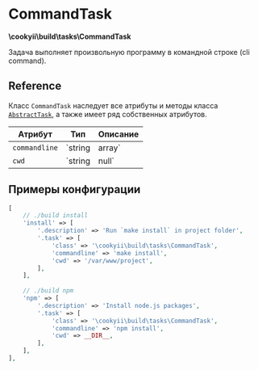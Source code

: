 CommandTask
===========

**\cookyii\build\tasks\CommandTask**

Задача выполняет произвольную программу в командной строке (cli command).

Reference
---------

Класс `CommandTask` наследует все атрибуты и методы класса [`AbstractTask`][], а также имеет ряд собственных атрибутов.

| Атрибут | Тип | Описание | 
| ------- | --- | -------- |
| `commandline` | `string|array` | Одна команда или массик команд, которые необходимо выполнить в cli. |
| `cwd` | `string|null` | Путь директории, в которой необходимо выполнить команду. |

Примеры конфигурации
--------------------
```php
[
    // ./build install
    'install' => [
        '.description' => 'Run `make install` in project folder',
        '.task' => [
            'class' => '\cookyii\build\tasks\CommandTask',
            'commandline' => 'make install',
            'cwd' => '/var/www/project',
        ],
    ],
    
    // ./build npm
    'npm' => [
        '.description' => 'Install node.js packages',
        '.task' => [
            'class' => '\cookyii\build\tasks\CommandTask',
            'commandline' => 'npm install',
            'cwd' => __DIR__,
        ],
    ],
],
```

[`AbstractTask`]: 03-reference-abstract-task.md